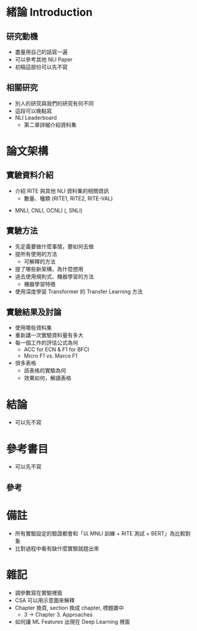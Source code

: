 # 緒論 Introduction
## 研究動機
- 盡量用自己的話寫一遍
- 可以參考其他 NLI Paper
- 初稿這部份可以先不寫

## 相關研究
- 別人的研究與我們的研究有何不同
- 這段可以晚點寫
- NLI Leaderboard
    - 第二章詳細介紹資料集

# 論文架構
## 實驗資料介紹
- 介紹 RITE 與其他 NLI 資料集的相關資訊
    - 數量、種類 (RITE1, RITE2, RITE-VAL)
+ MNLI, CNLI, OCNLI (, SNLI)

## 實驗方法
- 先定義要做什麼事情，要如何去做
- 提所有使用的方法
    - 可解釋的方法
- 提了哪些新架構，為什麼想用
- 過去使用規則式、機器學習的方法
    - 機器學習特徵
- 使用深度學習 Transformer 的 Transfer Learning 方法

## 實驗結果及討論
- 使用哪些資料集
- 重新講一次實驗資料量有多大
- 每一個工作的評估公式為何
    - ACC for ECN & F1 for BFCI
    - Micro F1 vs. Marco F1
- 很多表格
    - 該表格的實驗為何
    - 效果如何，解讀表格

# 結論
- 可以先不寫

# 參考書目
- 可以先不寫

## 參考

# 備註
+ 所有實驗設定的驗證都會和「以 MNLI 訓練 + RITE 測試 + BERT」為比較對象
+ 比對過程中看有缺什麼實驗就趕出來

# 雜記
+ 調參數寫在實驗裡面
+ CSA 可以用示意圖來解釋
+ Chapter 換頁, section 換成 chapter, 標題置中
  + 3 -> Chapter 3. Approaches
+ 如何讓 ML Features 出現在 Deep Learning 裡面